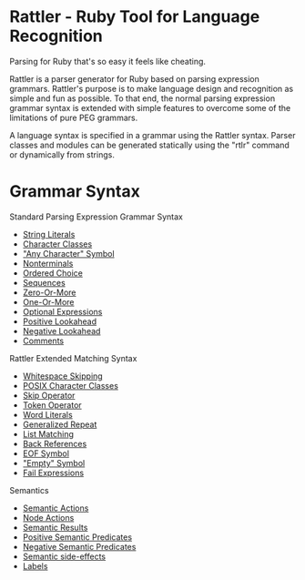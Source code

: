 # Rattler - Ruby Tool for Language Recognition

Parsing for Ruby that's so easy it feels like cheating.

Rattler is a parser generator for Ruby based on parsing expression grammars.
Rattler's purpose is to make language design and recognition as simple and fun
as possible. To that end, the normal parsing expression grammar syntax is
extended with simple features to overcome some of the limitations of pure
PEG grammars.

A language syntax is specified in a grammar using the Rattler syntax. Parser
classes and modules can be generated statically using the "rtlr" command or
dynamically from strings.

# Grammar Syntax

Standard Parsing Expression Grammar Syntax

* [String Literals](http://www.relishapp.com/jarhart/rattler/docs/grammar/string-literals)
* [Character Classes](http://www.relishapp.com/jarhart/rattler/docs/grammar/character-classes)
* ["Any Character" Symbol](http://www.relishapp.com/jarhart/rattler/docs/grammar/any-character-symbol)
* [Nonterminals](http://www.relishapp.com/jarhart/rattler/docs/grammar/nonterminals)
* [Ordered Choice](http://www.relishapp.com/jarhart/rattler/docs/grammar/ordered-choice)
* [Sequences](http://www.relishapp.com/jarhart/rattler/docs/grammar/sequences)
* [Zero-Or-More](http://www.relishapp.com/jarhart/rattler/docs/grammar/zero-or-more)
* [One-Or-More](http://www.relishapp.com/jarhart/rattler/docs/grammar/one-or-more)
* [Optional Expressions](http://www.relishapp.com/jarhart/rattler/docs/grammar/optional-operator)
* [Positive Lookahead](http://www.relishapp.com/jarhart/rattler/docs/grammar/positive-lookahead-operator)
* [Negative Lookahead](http://www.relishapp.com/jarhart/rattler/docs/grammar/negative-lookahead-operator)
* [Comments](http://www.relishapp.com/jarhart/rattler/docs/grammar/comments)

Rattler Extended Matching Syntax

* [Whitespace Skipping](http://www.relishapp.com/jarhart/rattler/docs/grammar/whitespace-skipping)
* [POSIX Character Classes](http://www.relishapp.com/jarhart/rattler/docs/grammar/posix-character-classes)
* [Skip Operator](http://www.relishapp.com/jarhart/rattler/docs/grammar/skip-operator)
* [Token Operator](http://www.relishapp.com/jarhart/rattler/docs/grammar/token-operator)
* [Word Literals](http://www.relishapp.com/jarhart/rattler/docs/grammar/word-literal-expressions)
* [Generalized Repeat](http://www.relishapp.com/jarhart/rattler/docs/grammar/generalized-repeat)
* [List Matching](http://www.relishapp.com/jarhart/rattler/docs/grammar/list-matching)
* [Back References](http://www.relishapp.com/jarhart/rattler/docs/grammar/back-references)
* [EOF Symbol](http://www.relishapp.com/jarhart/rattler/docs/grammar/eof-symbol)
* ["Empty" Symbol](http://www.relishapp.com/jarhart/rattler/docs/grammar/e-symbol)
* [Fail Expressions](http://www.relishapp.com/jarhart/rattler/docs/grammar/fail-expressions)

Semantics

* [Semantic Actions](http://www.relishapp.com/jarhart/rattler/docs/grammar/semantic-actions)
* [Node Actions](http://www.relishapp.com/jarhart/rattler/docs/grammar/node-actions)
* [Semantic Results](http://relishapp.com/jarhart/rattler/docs/grammar/semantic-results)
* [Positive Semantic Predicates](http://www.relishapp.com/jarhart/rattler/docs/grammar/positive-semantic-predicates)
* [Negative Semantic Predicates](http://www.relishapp.com/jarhart/rattler/docs/grammar/negative-semantic-predicates)
* [Semantic side-effects](http://www.relishapp.com/jarhart/rattler/docs/grammar/semantic-side-effects)
* [Labels](http://www.relishapp.com/jarhart/rattler/docs/grammar/labels)
